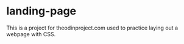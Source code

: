 # landing-page

This is a project for theodinproject.com used to practice laying out a webpage with CSS. 